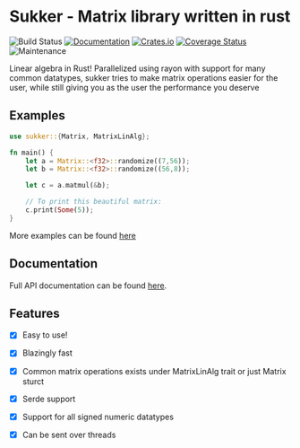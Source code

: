 # Sukker - Matrix library written in rust

![Build Status](https://github.com/Jafagervik/sukker/actions/workflows/test.yml/badge.svg)
[![Documentation](https://docs.rs/sukker/badge.svg)](https://docs.rs/sukker/)
[![Crates.io](https://img.shields.io/crates/v/sukker.svg)](https://crates.io/crates/sukker)
[![Coverage Status](https://codecov.io/gh/Jafagervik/sukker/branch/master/graph/badge.svg)](https://codecov.io/gh/Jafagervik/sukker)
![Maintenance](https://img.shields.io/badge/maintenance-experimental-blue.svg)


Linear algebra in Rust!
Parallelized using rayon with support for many common datatypes,
sukker tries to make matrix operations easier for the user, 
while still giving you as the user the performance you deserve

## Examples


```rust 
use sukker::{Matrix, MatrixLinAlg};

fn main() {
    let a = Matrix::<f32>::randomize((7,56));
    let b = Matrix::<f32>::randomize((56,8));

    let c = a.matmul(&b);

    // To print this beautiful matrix:
    c.print(Some(5));
}
```

More examples can be found [here](/examples/)


## Documentation
Full API documentation can be found [here](https://docs.rs/sukker/latest/sukker/).

## Features 
- [X] Easy to use!
- [X] Blazingly fast
- [X] Common matrix operations exists under MatrixLinAlg trait or just Matrix sturct
- [X] Serde support 
- [X] Support for all signed numeric datatypes 
- [X] Can be sent over threads

